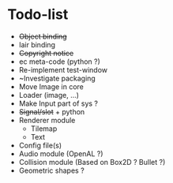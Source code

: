 # Todo-list

- ~~Object binding~~
- lair binding
- ~~Copyright notice~~
- ec meta-code (python ?)
- Re-implement test-window
- ~Investigate packaging
- Move Image in core
- Loader (image, ...)
- Make Input part of sys ?
- ~~Signal/slot~~ + python
- Renderer module
  - Tilemap
  - Text
- Config file(s)
- Audio module (OpenAL ?)
- Collision module (Based on Box2D ? Bullet ?)
- Geometric shapes ?
